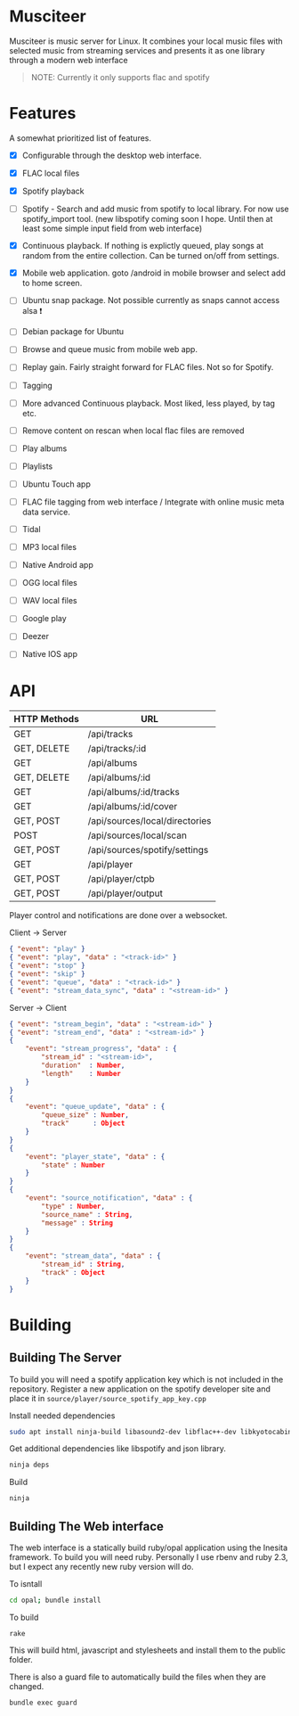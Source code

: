 Musciteer
=========

Musciteer is music server for Linux. It combines your local music files with 
selected music from streaming services and presents it as one library through 
a modern web interface

> NOTE: Currently it only supports flac and spotify



Features
========

A somewhat prioritized list of features.

- [x] Configurable through the desktop web interface.
- [x] FLAC local files
- [x] Spotify playback
- [ ] Spotify - Search and add music from spotify to local library. For now
      use spotify_import tool. (new libspotify coming soon I hope. Until then
      at least some simple input field from web interface)
- [x] Continuous playback. If nothing is explictly queued, play songs at random
      from the entire collection. Can be turned on/off from settings.
- [x] Mobile web application. goto /android in mobile browser and select add to
      home screen.
- [ ] Ubuntu snap package. Not possible currently as snaps cannot access alsa
      :exclamation:
- [ ] Debian package for Ubuntu
- [ ] Browse and queue music from mobile web app.
- [ ] Replay gain. Fairly straight forward for FLAC files. Not so for Spotify.
- [ ] Tagging
- [ ] More advanced Continuous playback. Most liked, less played, by tag etc.
- [ ] Remove content on rescan when local flac files are removed
- [ ] Play albums
- [ ] Playlists
- [ ] Ubuntu Touch app
- [ ] FLAC file tagging from web interface / Integrate with online music meta
      data service.
- [ ] Tidal
- [ ] MP3 local files
- [ ] Native Android app
- [ ] OGG local files
- [ ] WAV local files
- [ ] Google play
- [ ] Deezer
- [ ] Native IOS app



API
===

| HTTP Methods | URL
| ------------ | ---
| GET          | /api/tracks
| GET, DELETE  | /api/tracks/:id
| GET          | /api/albums
| GET, DELETE  | /api/albums/:id
| GET          | /api/albums/:id/tracks
| GET          | /api/albums/:id/cover
| GET, POST    | /api/sources/local/directories
| POST         | /api/sources/local/scan
| GET, POST    | /api/sources/spotify/settings
| GET          | /api/player 
| GET, POST    | /api/player/ctpb
| GET, POST    | /api/player/output

Player control and notifications are done over a websocket.

Client -> Server

```json
{ "event": "play" }
{ "event": "play", "data" : "<track-id>" }
{ "event": "stop" }
{ "event": "skip" }
{ "event": "queue", "data" : "<track-id>" }
{ "event": "stream_data_sync", "data" : "<stream-id>" }
```

Server -> Client

```json
{ "event": "stream_begin", "data" : "<stream-id>" }
{ "event": "stream_end", "data" : "<stream-id>" }
{ 
    "event": "stream_progress", "data" : { 
        "stream_id" : "<stream-id>",
        "duration"  : Number,
        "length"    : Number
    } 
}
{ 
    "event": "queue_update", "data" : {
        "queue_size" : Number,
        "track"      : Object
    } 
}
{ 
    "event": "player_state", "data" : {
        "state" : Number
    } 
}
{ 
    "event": "source_notification", "data" : {
        "type" : Number,
        "source_name" : String,
        "message" : String
    } 
}
{ 
    "event": "stream_data", "data" : {
        "stream_id" : String,
        "track" : Object
    } 
}
```



Building
========

Building The Server
-------------------

To build you will need a spotify application key which is not included in the
repository. Register a new application on the spotify developer site and place 
it in `source/player/source_spotify_app_key.cpp`

Install needed dependencies

```sh
sudo apt install ninja-build libasound2-dev libflac++-dev libkyotocabinet-dev libcrypto++-dev
```

Get additional dependencies like libspotify and json library.

```sh
ninja deps
```

Build

```sh
ninja
```


Building The Web interface
--------------------------

The web interface is a statically build ruby/opal application using the Inesita 
framework. To build you will need ruby. Personally I use rbenv and ruby 2.3, but
I expect any recently new ruby version will do.

To isntall 

```sh
cd opal; bundle install
```

To build

```
rake
```

This will build html, javascript and stylesheets and install them to the public
folder.

There is also a guard file to automatically build the files when they are changed.

```
bundle exec guard
```
